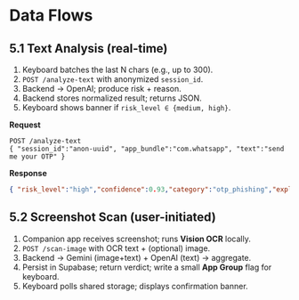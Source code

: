# Data Flows

## 5.1 Text Analysis (real-time)
1. Keyboard batches the last N chars (e.g., up to 300).  
2. `POST /analyze-text` with anonymized `session_id`.  
3. Backend → OpenAI; produce risk + reason.  
4. Backend stores normalized result; returns JSON.  
5. Keyboard shows banner if `risk_level ∈ {medium, high}`.

**Request**
```http
POST /analyze-text
{ "session_id":"anon-uuid", "app_bundle":"com.whatsapp", "text":"send me your OTP" }
```
**Response**
```json
{ "risk_level":"high","confidence":0.93,"category":"otp_phishing","explanation":"Asking for OTP." }
```

## 5.2 Screenshot Scan (user-initiated)
1. Companion app receives screenshot; runs **Vision OCR** locally.  
2. `POST /scan-image` with OCR text + (optional) image.  
3. Backend → Gemini (image+text) + OpenAI (text) → aggregate.  
4. Persist in Supabase; return verdict; write a small **App Group** flag for keyboard.  
5. Keyboard polls shared storage; displays confirmation banner.

